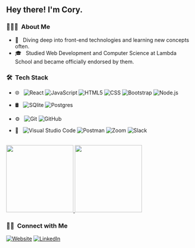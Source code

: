 <h2> Hey there! I'm Cory.</h2>

<h3> 👨🏻‍💻 &nbsp;About Me </h3>

- 🤔 &nbsp; Diving deep into front-end technologies and learning new concepts often.
- 🎓 &nbsp; Studied Web Development and Computer Science at Lambda School and became officially endorsed by them.

<h3> 🛠 &nbsp;Tech Stack</h3>

- 🌐 &nbsp;
  ![React](https://img.shields.io/badge/-React-333333?style=flat&logo=react)
  ![JavaScript](https://img.shields.io/badge/-JavaScript-333333?style=flat&logo=javascript)
  ![HTML5](https://img.shields.io/badge/-HTML5-333333?style=flat&logo=HTML5)
  ![CSS](https://img.shields.io/badge/-CSS-333333?style=flat&logo=CSS3&logoColor=1572B6)
  ![Bootstrap](https://img.shields.io/badge/-Bootstrap-333333?style=flat&logo=bootstrap&logoColor=563D7C)
  ![Node.js](https://img.shields.io/badge/-Node.js-333333?style=flat&logo=node.js)
  
- 🛢 &nbsp;
  ![SQlite](https://img.shields.io/badge/-SQLite-333333?style=flat&logo=sqlite)
  ![Postgres](https://img.shields.io/badge/-Postgres-333333?style=flat&logo=postgresql)
- ⚙️ &nbsp;
  ![Git](https://img.shields.io/badge/-Git-333333?style=flat&logo=git)
  ![GitHub](https://img.shields.io/badge/-GitHub-333333?style=flat&logo=github)
- 🔧 &nbsp;
  ![Visual Studio Code](https://img.shields.io/badge/-Visual%20Studio%20Code-333333?style=flat&logo=visual-studio-code&logoColor=007ACC)
  ![Postman](https://img.shields.io/badge/-postman-333333?style=flat&logo=postman)
  ![Zoom](https://img.shields.io/badge/-zoom-333333?style=flat&logo=zoom&logoColor=5DDBF3)
  ![Slack](https://img.shields.io/badge/-slack-333333?style=flat&logo=slack)

<br/>

<a href="https://github.com/cory-thomas">
  <img height="180em" src="https://github-readme-stats.vercel.app/api?username=cory-thomas&theme=buefy&show_icons=true" />
  <img height="180em" src="https://github-readme-stats.vercel.app/api/top-langs/?username=cory-thomas&theme=buefy&layout=compact" />
</a>

<br/>

<h3> 🤝🏻 &nbsp;Connect with Me </h3>

<p>
<a href="https://www.corythomas.dev/"><img alt="Website" src="https://img.shields.io/badge/Website-www.corythomas.dev-blue?style=flat-square&logo=google-chrome"></a>
<a href="https://www.linkedin.com/in/corythomasdev/"><img alt="LinkedIn" src="https://img.shields.io/badge/LinkedIn-Cory%20Thomas%20dev-blue?style=flat-square&logo=linkedin"></a>
</p>
